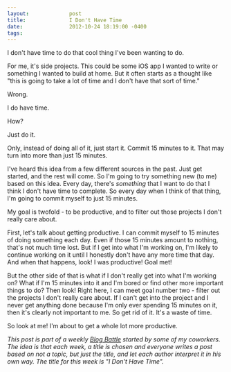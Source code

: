 ```yaml
---
layout:             post
title:              I Don't Have Time
date:               2012-10-24 18:19:00 -0400
tags:               
---
```


I don't have time to do that cool thing I've been wanting to do.

For me, it's side projects. This could be some iOS app I wanted to write or something I wanted to build at home. But it often starts as a thought like "this is going to take a lot of time and I don't have that sort of time."

Wrong.

I do have time.

How?

Just do it.

Only, instead of doing all of it, just start it. Commit 15 minutes to it. That may turn into more than just 15 minutes.

I've heard this idea from a few different sources in the past. Just get started, and the rest will come. So I'm going to try something new (to me) based on this idea. Every day, there's _something_ that I want to do that I think I don't have time to complete. So every day when I think of that thing, I'm going to commit myself to just 15 minutes.

My goal is twofold - to be productive, and to filter out those projects I don't really care about.

First, let's talk about getting productive. I can commit myself to 15 minutes of doing something each day. Even if those 15 minutes amount to nothing, that's not much time lost. But if I get into what I'm working on, I'm likely to continue working on it until I honestly don't have any more time that day. And when that happens, look! I was productive! Goal met!

But the other side of that is what if I don't really get into what I'm working on? What if I'm 15 minutes into it and I'm bored or find other more important things to do? Then look! Right here, I can meet goal number two - filter out the projects I don't really care about. If I can't get into the project and I never get anything done because I'm only ever spending 15 minutes on it, then it's clearly not important to me. So get rid of it. It's a waste of time.

So look at me! I'm about to get a whole lot more productive.

_This post is part of a weekly [Blog Battle](http://swanson.github.com/blog/2011/10/13/sep-blog-off.html) started by some of my coworkers. The idea is that each week, a title is chosen and everyone writes a post based on not a topic, but just the title, and let each author interpret it in his own way. The title for this week is "I Don't Have Time"._
